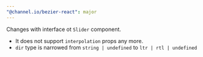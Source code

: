 ```yaml
---
"@channel.io/bezier-react": major
---
```


Changes with interface ot `Slider` component.

- It does not support `interpolation` props any more.
- `dir` type is narrowed from `string | undefined` to `ltr | rtl | undefined`
